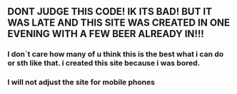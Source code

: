 ## DONT JUDGE THIS CODE! IK ITS BAD! BUT IT WAS LATE AND THIS SITE WAS CREATED IN ONE EVENING WITH A FEW BEER ALREADY IN!!!
### I don´t care how many of u think this is the best what i can do or sth like that. i created this site because i was bored.
### I will not adjust the site for mobile phones
